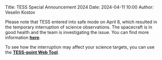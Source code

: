 Title: TESS Special Announcement 2024
Date: 2024-04-11 10:00
Author: Veselin Kostov

Please note that TESS entered into safe mode on April 8, which resulted in the temporary interruption of science observations. The spacecraft is in good health and the team is investigating the issue. You can find more information **[here](https://science.nasa.gov/missions/tess/nasas-tess-temporarily-pauses-science-observations/)**.

To see how the interruption may affect your science targets, you can use the **[TESS-point Web Tool](https://heasarc.gsfc.nasa.gov/wsgi-scripts/TESS/TESS-point_Web_Tool/TESS-point_Web_Tool/wtv_v2.0.py/)**.